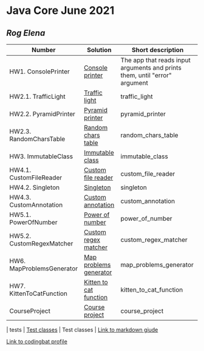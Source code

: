# Java Core June 2021

## *Rog Elena*

| Number | Solution  | Short description
| --- | --- | --- |
| HW1.   ConsolePrinter       | [Console printer](https://github.com/NikolaevArtem/Java_Core_June_2021/tree/feature/RogElena/src/main/java/homework_1) | The app that reads input arguments and prints them, until "error" argument |
| HW2.1. TrafficLight         | [Traffic light](https://github.com/NikolaevArtem/Java_Core_June_2021/tree/feature/RogElena/src/main/java/homework_2/traffic_light) | traffic_light |
| HW2.2. PyramidPrinter       | [Pyramid printer](https://github.com/NikolaevArtem/Java_Core_June_2021/tree/feature/RogElena/src/main/java/homework_2/pyramid_printer) | pyramid_printer |
| HW2.3. RandomCharsTable     | [Random chars table](https://github.com/NikolaevArtem/Java_Core_June_2021/tree/feature/RogElena/src/main/java/homework_2/random_chars_table) | random_chars_table |
| HW3.   ImmutableClass       | [Immutable class](https://github.com/NikolaevArtem/Java_Core_June_2021/tree/feature/RogElena/src/main/java/homework_3) | immutable_class |
| HW4.1. CustomFileReader     | [Custom file reader](https://github.com/NikolaevArtem/Java_Core_June_2021/tree/feature/RogElena/src/main/java/homework_4/custom_file_reader) | custom_file_reader |
| HW4.2. Singleton            | [Singleton](https://github.com/NikolaevArtem/Java_Core_June_2021/tree/feature/RogElena/src/main/java/homework_4/singleton) | singleton |
| HW4.3. CustomAnnotation     | [Custom annotation](https://github.com/NikolaevArtem/Java_Core_June_2021/tree/feature/RogElena/src/main/java/homework_4/custom_annotation) | custom_annotation |
| HW5.1. PowerOfNumber        | [Power of number](https://github.com/NikolaevArtem/Java_Core_June_2021/tree/feature/RogElena/src/main/java/homework_5/power_of_number) | power_of_number
| HW5.2. CustomRegexMatcher   | [Custom regex matcher](https://github.com/NikolaevArtem/Java_Core_June_2021/tree/feature/RogElena/src/main/java/homework_5/custom_regex_matcher) | custom_regex_matcher
| HW6.   MapProblemsGenerator | [Map problems generator](https://github.com/NikolaevArtem/Java_Core_June_2021/tree/feature/RogElena/src/main/java/homework_6/map_problems_generator) | map_problems_generator
| HW7.   KittenToCatFunction  | [Kitten to cat function](https://github.com/NikolaevArtem/Java_Core_June_2021/tree/feature/RogElena/src/main/java/homework_7/kitten_to_cat_function) | kitten_to_cat_function
|        CourseProject        | [Course project](https://github.com/NikolaevArtem/Java_Core_June_2021/tree/feature/RogElena/src/main/java/course_project) | course_project

| tests | [Test classes](https://github.com/NikolaevArtem/Java_Core_June_2021/tree/feature/RogElena/src/test/java) | Test classes |
[Link to markdown giude](https://github.com/adam-p/markdown-here/wiki/Markdown-Cheatsheet)

[Link to codingbat profile](https://codingbat.com/done?user=rog.elena.yu@gmail.com&tag=9660623200)